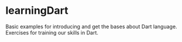 # learningDart
Basic examples for introducing and get the bases about Dart language. Exercises for training our skills in Dart.
